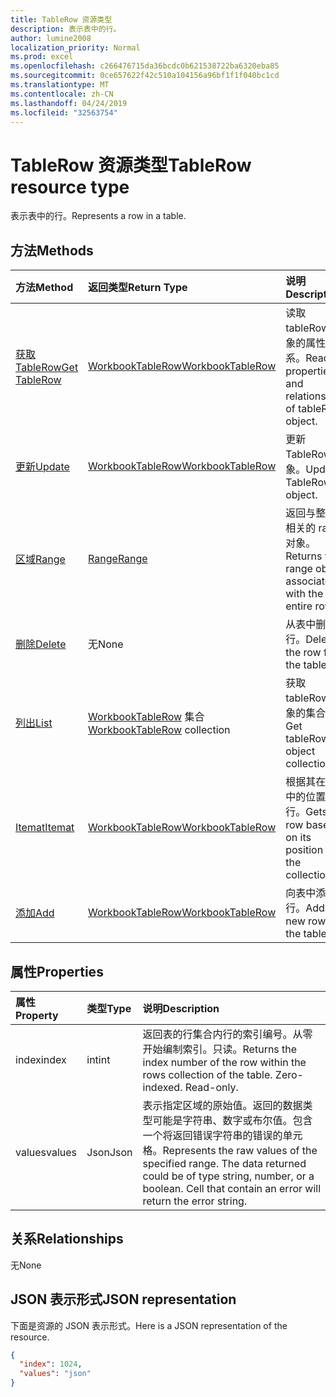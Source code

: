 ```yaml
---
title: TableRow 资源类型
description: 表示表中的行。
author: lumine2008
localization_priority: Normal
ms.prod: excel
ms.openlocfilehash: c266476715da36bcdc0b621538722ba6320eba85
ms.sourcegitcommit: 0ce657622f42c510a104156a96bf1f1f040bc1cd
ms.translationtype: MT
ms.contentlocale: zh-CN
ms.lasthandoff: 04/24/2019
ms.locfileid: "32563754"
---
```

# <a name="tablerow-resource-type"></a><span data-ttu-id="3ec2c-103">TableRow 资源类型</span><span class="sxs-lookup"><span data-stu-id="3ec2c-103">TableRow resource type</span></span>

<span data-ttu-id="3ec2c-104">表示表中的行。</span><span class="sxs-lookup"><span data-stu-id="3ec2c-104">Represents a row in a table.</span></span>


## <a name="methods"></a><span data-ttu-id="3ec2c-105">方法</span><span class="sxs-lookup"><span data-stu-id="3ec2c-105">Methods</span></span>

| <span data-ttu-id="3ec2c-106">方法</span><span class="sxs-lookup"><span data-stu-id="3ec2c-106">Method</span></span>           | <span data-ttu-id="3ec2c-107">返回类型</span><span class="sxs-lookup"><span data-stu-id="3ec2c-107">Return Type</span></span>    |<span data-ttu-id="3ec2c-108">说明</span><span class="sxs-lookup"><span data-stu-id="3ec2c-108">Description</span></span>|
|:---------------|:--------|:----------|
|[<span data-ttu-id="3ec2c-109">获取 TableRow</span><span class="sxs-lookup"><span data-stu-id="3ec2c-109">Get TableRow</span></span>](../api/tablerow-get.md) | [<span data-ttu-id="3ec2c-110">WorkbookTableRow</span><span class="sxs-lookup"><span data-stu-id="3ec2c-110">WorkbookTableRow</span></span>](tablerow.md) |<span data-ttu-id="3ec2c-111">读取 tableRow 对象的属性和关系。</span><span class="sxs-lookup"><span data-stu-id="3ec2c-111">Read properties and relationships of tableRow object.</span></span>|
|[<span data-ttu-id="3ec2c-112">更新</span><span class="sxs-lookup"><span data-stu-id="3ec2c-112">Update</span></span>](../api/tablerow-update.md) | [<span data-ttu-id="3ec2c-113">WorkbookTableRow</span><span class="sxs-lookup"><span data-stu-id="3ec2c-113">WorkbookTableRow</span></span>](tablerow.md)  |<span data-ttu-id="3ec2c-114">更新 TableRow 对象。</span><span class="sxs-lookup"><span data-stu-id="3ec2c-114">Update TableRow object.</span></span> |
|[<span data-ttu-id="3ec2c-115">区域</span><span class="sxs-lookup"><span data-stu-id="3ec2c-115">Range</span></span>](../api/tablerow-range.md)|[<span data-ttu-id="3ec2c-116">Range</span><span class="sxs-lookup"><span data-stu-id="3ec2c-116">Range</span></span>](range.md)|<span data-ttu-id="3ec2c-117">返回与整个行相关的 range 对象。</span><span class="sxs-lookup"><span data-stu-id="3ec2c-117">Returns the range object associated with the entire row.</span></span>|
|[<span data-ttu-id="3ec2c-118">删除</span><span class="sxs-lookup"><span data-stu-id="3ec2c-118">Delete</span></span>](../api/tablerow-delete.md)|<span data-ttu-id="3ec2c-119">无</span><span class="sxs-lookup"><span data-stu-id="3ec2c-119">None</span></span>|<span data-ttu-id="3ec2c-120">从表中删除行。</span><span class="sxs-lookup"><span data-stu-id="3ec2c-120">Deletes the row from the table.</span></span>|
|[<span data-ttu-id="3ec2c-121">列出</span><span class="sxs-lookup"><span data-stu-id="3ec2c-121">List</span></span>](../api/tablerow-list.md) | <span data-ttu-id="3ec2c-122">[WorkbookTableRow](tablerow.md) 集合</span><span class="sxs-lookup"><span data-stu-id="3ec2c-122">[WorkbookTableRow](tablerow.md) collection</span></span> |<span data-ttu-id="3ec2c-123">获取 tableRow 对象的集合。</span><span class="sxs-lookup"><span data-stu-id="3ec2c-123">Get tableRow object collection.</span></span> |
|[<span data-ttu-id="3ec2c-124">Itemat</span><span class="sxs-lookup"><span data-stu-id="3ec2c-124">Itemat</span></span>](../api/tablerowcollection-itemat.md)|[<span data-ttu-id="3ec2c-125">WorkbookTableRow</span><span class="sxs-lookup"><span data-stu-id="3ec2c-125">WorkbookTableRow</span></span>](tablerow.md)|<span data-ttu-id="3ec2c-126">根据其在集合中的位置获取行。</span><span class="sxs-lookup"><span data-stu-id="3ec2c-126">Gets a row based on its position in the collection.</span></span>|
|[<span data-ttu-id="3ec2c-127">添加</span><span class="sxs-lookup"><span data-stu-id="3ec2c-127">Add</span></span>](../api/tablerowcollection-add.md)|[<span data-ttu-id="3ec2c-128">WorkbookTableRow</span><span class="sxs-lookup"><span data-stu-id="3ec2c-128">WorkbookTableRow</span></span>](tablerow.md)|<span data-ttu-id="3ec2c-129">向表中添加新行。</span><span class="sxs-lookup"><span data-stu-id="3ec2c-129">Adds a new row to the table.</span></span>|

## <a name="properties"></a><span data-ttu-id="3ec2c-130">属性</span><span class="sxs-lookup"><span data-stu-id="3ec2c-130">Properties</span></span>
| <span data-ttu-id="3ec2c-131">属性</span><span class="sxs-lookup"><span data-stu-id="3ec2c-131">Property</span></span>     | <span data-ttu-id="3ec2c-132">类型</span><span class="sxs-lookup"><span data-stu-id="3ec2c-132">Type</span></span>   |<span data-ttu-id="3ec2c-133">说明</span><span class="sxs-lookup"><span data-stu-id="3ec2c-133">Description</span></span>|
|:---------------|:--------|:----------|
|<span data-ttu-id="3ec2c-134">index</span><span class="sxs-lookup"><span data-stu-id="3ec2c-134">index</span></span>|<span data-ttu-id="3ec2c-135">int</span><span class="sxs-lookup"><span data-stu-id="3ec2c-135">int</span></span>|<span data-ttu-id="3ec2c-p101">返回表的行集合内行的索引编号。从零开始编制索引。只读。</span><span class="sxs-lookup"><span data-stu-id="3ec2c-p101">Returns the index number of the row within the rows collection of the table. Zero-indexed. Read-only.</span></span>|
|<span data-ttu-id="3ec2c-139">values</span><span class="sxs-lookup"><span data-stu-id="3ec2c-139">values</span></span>|<span data-ttu-id="3ec2c-140">Json</span><span class="sxs-lookup"><span data-stu-id="3ec2c-140">Json</span></span>|<span data-ttu-id="3ec2c-p102">表示指定区域的原始值。返回的数据类型可能是字符串、数字或布尔值。包含一个将返回错误字符串的错误的单元格。</span><span class="sxs-lookup"><span data-stu-id="3ec2c-p102">Represents the raw values of the specified range. The data returned could be of type string, number, or a boolean. Cell that contain an error will return the error string.</span></span>|

## <a name="relationships"></a><span data-ttu-id="3ec2c-144">关系</span><span class="sxs-lookup"><span data-stu-id="3ec2c-144">Relationships</span></span>
<span data-ttu-id="3ec2c-145">无</span><span class="sxs-lookup"><span data-stu-id="3ec2c-145">None</span></span>


## <a name="json-representation"></a><span data-ttu-id="3ec2c-146">JSON 表示形式</span><span class="sxs-lookup"><span data-stu-id="3ec2c-146">JSON representation</span></span>

<span data-ttu-id="3ec2c-147">下面是资源的 JSON 表示形式。</span><span class="sxs-lookup"><span data-stu-id="3ec2c-147">Here is a JSON representation of the resource.</span></span>

<!--{
  "blockType": "resource",
  "optionalProperties": [],
  "baseType": "microsoft.graph.entity",
  "@odata.type": "microsoft.graph.workbookTableRow"
}-->

```json
{
  "index": 1024,
  "values": "json"
}

```

<!-- uuid: 8fcb5dbc-d5aa-4681-8e31-b001d5168d79
2015-10-25 14:57:30 UTC -->
<!-- {
  "type": "#page.annotation",
  "description": "TableRow resource",
  "keywords": "",
  "section": "documentation",
  "tocPath": ""
}-->

